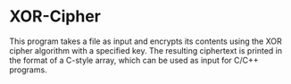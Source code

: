 # XOR-Cipher
This program takes a file as input and encrypts its contents using the XOR cipher algorithm with a specified key. The resulting ciphertext is printed in the format of a C-style array, which can be used as input for C/C++ programs.

